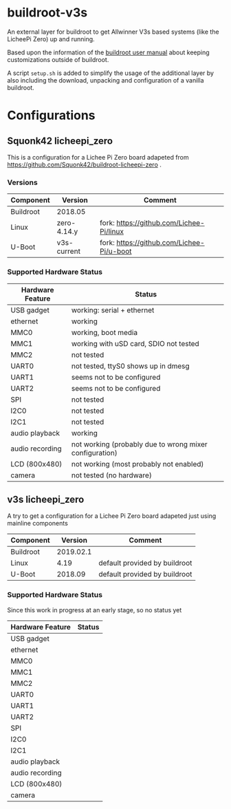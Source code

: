 # buildroot-v3s #

An external layer for buildroot to get Allwinner V3s based systems (like the
LicheePi Zero) up and running.

Based upon the information of the
[buildroot user manual](https://buildroot.org/downloads/manual/manual.html)
about keeping customizations outside of buildroot.

A script `setup.sh` is added to simplify the usage of the additional layer
by also including the download, unpacking and configuration of a vanilla
buildroot.

# Configurations #

## Squonk42 licheepi_zero ##

This is a configuration for a Lichee Pi Zero board adapeted from
https://github.com/Squonk42/buildroot-licheepi-zero .

### Versions ###

| Component | Version     | Comment                                          |
| --------- | ----------- | ------------------------------------------------ |
| Buildroot | 2018.05     |                                                  |
| Linux     | zero-4.14.y | fork: https://github.com/Lichee-Pi/linux         |
| U-Boot    | v3s-current | fork: https://github.com/Lichee-Pi/u-boot        |

### Supported Hardware Status ###

| Hardware Feature | Status                                                  |
| -----------------| ------------------------------------------------------- |
| USB gadget       | working: serial + ethernet                              |
| ethernet         | working                                                 |
| MMC0             | working, boot media                                     |
| MMC1             | working with uSD card, SDIO not tested                  |
| MMC2             | not tested                                              |
| UART0            | not tested, ttyS0 shows up in dmesg                     |
| UART1            | seems not to be configured                              |
| UART2            | seems not to be configured                              |
| SPI              | not tested                                              |
| I2C0             | not tested                                              |
| I2C1             | not tested                                              |
| audio playback   | working                                                 |
| audio recording  | not working (probably due to wrong mixer configuration) |
| LCD (800x480)    | not working (most probably not enabled)                 |
| camera           | not tested (no hardware)                                |

## v3s licheepi_zero ##
A try to get a configuration for a Lichee Pi Zero board adapeted just using
mainline components

| Component | Version     | Comment                                          |
| --------- | ----------- | ------------------------------------------------ |
| Buildroot | 2019.02.1   |                                                  |
| Linux     | 4.19        | default provided by buildroot                    |
| U-Boot    | 2018.09     | default provided by buildroot                    |

### Supported Hardware Status ###

Since this work in progress at an early stage, so no status yet

| Hardware Feature | Status                                                  |
| -----------------| ------------------------------------------------------- |
| USB gadget       |                                                         |
| ethernet         |                                                         |
| MMC0             |                                                         |
| MMC1             |                                                         |
| MMC2             |                                                         |
| UART0            |                                                         |
| UART1            |                                                         |
| UART2            |                                                         |
| SPI              |                                                         |
| I2C0             |                                                         |
| I2C1             |                                                         |
| audio playback   |                                                         |
| audio recording  |                                                         |
| LCD (800x480)    |                                                         |
| camera           |                                                         |
